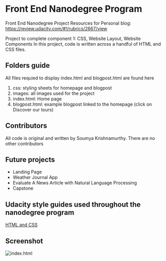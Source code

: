 # Front End Nanodegree Program

Front End Nanodegree Project Resources for Personal blog:
https://review.udacity.com/#!/rubrics/2667/view

Project to complete component 1: CSS, Website Layout, Website Components
In this project, code is written across a handful of HTML and CSS files.

## Folders guide

All files requied to display index.html and blogpost.html are found here

1. css: styling sheets for homepage and blogpost
2. images: all images used for the project 
3. index.html: Home page
4. blogpost.html: example blogpost linked to the homepage
(click on Discover our tours)

## Contributors

All code is original and written by Soumya Krishnamurthy.
There are no other contributors

## Future projects

- Landing Page
- Weather Journal App
- Evaluate A News Article with Natural Language Processing
- Capstone

## Udacity style guides used throughout the nanodegree program

[HTML and CSS](http://udacity.github.io/frontend-nanodegree-styleguide/index.html)

## Screenshot
![index.html](https://soumyak23.github.io/)
